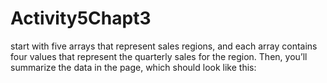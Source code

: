 # Activity5Chapt3
start with five arrays that represent sales regions, and each array contains four values that represent the quarterly sales for the region. Then, you’ll summarize the data in the page, which should look like this:
